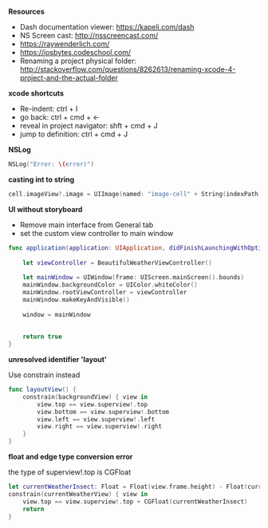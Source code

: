 **Resources**

* Dash documentation viewer: https://kapeli.com/dash
* NS Screen cast: http://nsscreencast.com/
* https://raywenderlich.com/
* https://iosbytes.codeschool.com/
* Renaming a project physical folder: http://stackoverflow.com/questions/8262613/renaming-xcode-4-project-and-the-actual-folder

**xcode shortcuts**

* Re-indent: ctrl + I
* go back: ctrl + cmd + <-
* reveal in project navigator: shft + cmd + J
* jump to definition: ctrl + cmd + J

**NSLog**

```swift
NSLog("Error: \(error)")
```

**casting int to string**

```swift
cell.imageView?.image = UIImage(named: "image-cell" + String(indexPath.row + 1))
```

**UI without storyboard**

* Remove main interface from General tab
* set the custom view controller to main window

```swift
func application(application: UIApplication, didFinishLaunchingWithOptions launchOptions: [NSObject: AnyObject]?) -> Bool {
    
    let viewController = BeautifulWeatherViewController()
    
    let mainWindow = UIWindow(frame: UIScreen.mainScreen().bounds)
    mainWindow.backgroundColor = UIColor.whiteColor()
    mainWindow.rootViewController = viewController
    mainWindow.makeKeyAndVisible()
    
    window = mainWindow
          
    
    return true
}

```

**unresolved identifier 'layout'**

Use constrain instead

```swift
func layoutView() {
    constrain(backgroundView) { view in
        view.top == view.superview!.top
        view.bottom == view.superview!.bottom
        view.left == view.superview!.left
        view.right == view.superview!.right
    }
}
```

**float and edge type conversion error**

the type of superview!.top is CGFloat

```swift
let currentWeatherInsect: Float = Float(view.frame.height) - Float(currentWeatherView.frame.height) - 10
constrain(currentWeatherView) { view in
    view.top == view.superview!.top + CGFloat(currentWeatherInsect)
    return
}
```

